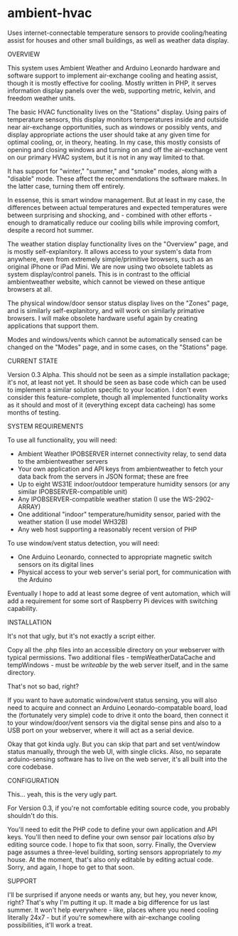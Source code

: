 # ambient-hvac
Uses internet-connectable temperature sensors to provide cooling/heating assist for houses and other small buildings, as well as weather data display.

OVERVIEW

This system uses Ambient Weather and Arduino Leonardo hardware and software support to implement air-exchange cooling and heating assist, though it is mostly effective for cooling. Mostly written in PHP, it serves information display panels over the web, supporting metric, kelvin, and freedom weather units.

The basic HVAC functionality lives on the "Stations" display. Using pairs of temperature sensors, this display monitors temperatures inside and outside near air-exchange opportunities, such as windows or possibly vents, and display appropriate actions the user should take at any given time for optimal cooling, or, in theory, heating. In my case, this mostly consists of opening and closing windows and turning on and off the air-exchange vent on our primary HVAC system, but it is not in any way limited to that.

It has support for "winter," "summer," and "smoke" modes, along with a "disable" mode. These affect the recommendations the software makes. In the latter case, turning them off entirely.

In essense, this is smart window management. But at least in my case, the differences between actual temperatures and expected temperatures were between surprising and shocking, and - combined with other efforts - enough to dramatically reduce our cooling bills while improving comfort, despite a record hot summer.

The weather station display functionality lives on the "Overview" page, and is mostly self-explanitory. It allows access to your system's data from anywhere, even from extremely simple/primitive browsers, such as an original iPhone or iPad Mini. We are now using two obsolete tablets as system display/control panels. This is in contrast to the official ambientweather website, which cannot be viewed on these antique browsers at all.

The physical window/door sensor status display lives on the "Zones" page, and is similarly self-explanitory, and will work on similarly primative browsers. I will make obsolete hardware useful again by creating applications that support them.

Modes and windows/vents which cannot be automatically sensed can be changed on the "Modes" page, and in some cases, on the "Stations" page.

CURRENT STATE

Version 0.3 Alpha. This should not be seen as a simple installation package; it's not, at least not yet. It should be seen as base code which can be used to implement a similar solution specific to your location. I don't even consider this feature-complete, though all implemented functionality works as it should and most of it (everything except data cacheing) has some months of testing.

SYSTEM REQUIREMENTS

To use all functionality, you will need:

* Ambient Weather IPOBSERVER internet connectivity relay, to send data to the ambientweather servers
* Your own application and API keys from ambientweather to fetch your data back from the servers in JSON format; these are free
* Up to eight WS31E indoor/outdoor temperature humidity sensors (or any similar IPOBSERVER-compatible unit)
* Any IPOBSERVER-compatible weather station (I use the WS-2902-ARRAY)
* One additional "indoor" temperature/humidity sensor, paried with the weather station (I use model WH32B)
* Any web host supporting a reasonably recent version of PHP

To use window/vent status detection, you will need:

* One Arduino Leonardo, connected to appropriate magnetic switch sensors on its digital lines
* Physical access to your web server's serial port, for communication with the Arduino

Eventually I hope to add at least some degree of vent automation, which will add a requirement for some sort of Raspberry Pi devices with switching capability.

INSTALLATION

It's not that ugly, but it's not exactly a script either.

Copy all the .php files into an accessible directory on your webserver with typical permissions. Two additional files - tempWeatherDataCache and tempWindows - must be _writeable_ by the web server itself, and in the same directory.

That's not so bad, right?

If you want to have automatic window/vent status sensing, you will also need to acquire and connect an Arduino Leonardo-compatable board, load the (fortunately very simple) code to drive it onto the board, then connect it to your window/door/vent sensors via the digital sense pins and also to a USB port on your webserver, where it will act as a serial device.

Okay that got kinda ugly. But you can skip that part and set vent/window status manually, through the web UI, with single clicks. Also, no separate arduino-sensing software has to live on the web server, it's all built into the core codebase.

CONFIGURATION

This... yeah, this is the very ugly part.

For Version 0.3, if you're not comfortable editing source code, you probably shouldn't do this.

You'll need to edit the PHP code to define your own application and API keys. You'll then need to define your own sensor pair locations _also_ by editing source code. I hope to fix that soon, sorry. Finally, the Overview page assumes a three-level building, sorting sensors appropriately to _my_ house. At the moment, that's also only editable by editing actual code. Sorry, and again, I hope to get to that soon.

SUPPORT

I'll be surprised if anyone needs or wants any, but hey, you never know, right? That's why I'm putting it up. It made a big difference for us last summer. It won't help everywhere - like, places where you need cooling literally 24x7 - but if you're somewhere with air-exchange cooling possibilities, it'll work a treat.
